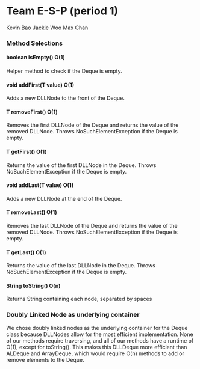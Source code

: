 # Team  E-S-P (period 1)
Kevin Bao
Jackie Woo
Max Chan

### Method Selections
#### boolean isEmpty() O(1)
Helper method to check if the Deque is empty.
#### void addFirst(T value) O(1)
Adds a new DLLNode to the front of the Deque.
#### T removeFirst() O(1)
Removes the first DLLNode of the Deque and returns the value of the removed DLLNode.
Throws NoSuchElementException if the Deque is empty.
#### T getFirst() O(1)
Returns the value of the first DLLNode in the Deque.
Throws NoSuchElementException if the Deque is empty.
#### void addLast(T value) O(1)
Adds a new DLLNode at the end of the Deque.
#### T removeLast() O(1)
Removes the last DLLNode of the Deque and returns the value of the removed DLLNode. 
Throws NoSuchElementException if the Deque is empty.
#### T getLast() O(1)
Returns the value of the last DLLNode in the Deque.
Throws NoSuchElementException if the Deque is empty.
#### String toString() O(n)
Returns String containing each node, separated by spaces

### Doubly Linked Node as underlying container
We chose doubly linked nodes as the underlying container for the Deque class because DLLNodes allow for the most efficient implementation. None of our methods require traversing, and all of our methods have a runtime of O(1), except for toString(). This makes this DLLDeque more efficient than ALDeque and ArrayDeque, which would require O(n) methods to add or remove elements to the Deque. 
